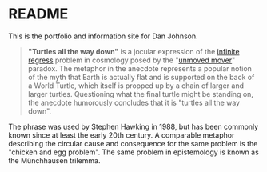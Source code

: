 README
=======
This is the portfolio and information site for Dan Johnson.

> **"Turtles all the way down"** is a jocular expression of the <a href="http://en.wikipedia.org/wiki/Infinite_regress">infinite
> regress</a> problem in cosmology posed by the "<a href="http://en.wikipedia.org/wiki/Unmoved_mover">unmoved mover</a>" paradox.
> The metaphor in the anecdote represents a popular notion of the myth
> that Earth is actually flat and is supported on the back of a World
> Turtle, which itself is propped up by a chain of larger and larger
> turtles. Questioning what the final turtle might be standing on, the
> anecdote humorously concludes that it is "turtles all the way down".

The phrase was used by Stephen Hawking in 1988, but has been commonly known since at least the early 20th century. A comparable metaphor describing the circular cause and consequence for the same problem is the "chicken and egg problem". The same problem in epistemology is known as the Münchhausen trilemma.
